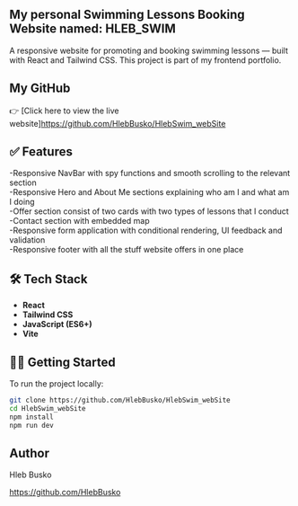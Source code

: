 ## My personal Swimming Lessons Booking Website named: HLEB_SWIM

A responsive website for promoting and booking swimming lessons — built with React and Tailwind CSS. This project is part of my frontend portfolio.

## My GitHub

👉 [Click here to view the live website]https://github.com/HlebBusko/HlebSwim_webSite

## ✅ Features

-Responsive NavBar with spy functions and smooth scrolling to the relevant section
<br/>
-Responsive Hero and About Me sections explaining who am I and what am I doing
<br/>
-Offer section consist of two cards with two types of lessons that I conduct
<br/>
-Contact section with embedded map
<br/>
-Responsive form application with conditional rendering, UI feedback and validation
<br/>
-Responsive footer with all the stuff website offers in one place

## 🛠️ Tech Stack

- **React**
- **Tailwind CSS**
- **JavaScript (ES6+)**
- **Vite** 

## 🧑‍💻 Getting Started

To run the project locally:

```bash
git clone https://github.com/HlebBusko/HlebSwim_webSite
cd HlebSwim_webSite
npm install
npm run dev
```

## Author

Hleb Busko 

https://github.com/HlebBusko
